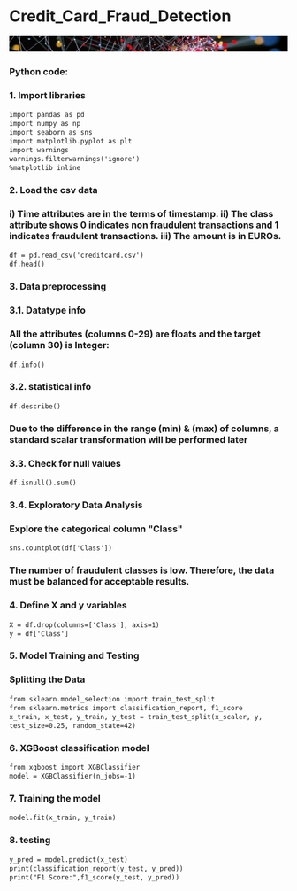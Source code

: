 # Credit_Card_Fraud_Detection

![Banner](docs/assets/images/banner_delgado4.jpg)

### Python code:

### 1. Import libraries
```
import pandas as pd
import numpy as np
import seaborn as sns
import matplotlib.pyplot as plt
import warnings
warnings.filterwarnings('ignore')
%matplotlib inline
```
### 2. Load the csv data
### i) Time attributes are in the terms of timestamp. ii) The class attribute shows 0 indicates non fraudulent transactions and 1 indicates fraudulent transactions. iii) The amount is in EUROs.
```
df = pd.read_csv('creditcard.csv')
df.head()
```
### 3. Data preprocessing
### 3.1. Datatype info
### All the attributes (columns 0-29) are floats and the target (column 30) is Integer:
```
df.info()
```
### 3.2. statistical info
```
df.describe()
```
### Due to the difference in the range (min) & (max) of columns, a standard scalar transformation will be performed later 

### 3.3. Check for null values
```
df.isnull().sum()
```
### 3.4. Exploratory Data Analysis
### Explore the categorical column "Class"
```
sns.countplot(df['Class'])
```
### The number of fraudulent classes is low. Therefore, the data must be balanced for acceptable results.

### 4. Define X and y variables
```
X = df.drop(columns=['Class'], axis=1)
y = df['Class']
```
### 5. Model Training and Testing
### Splitting the Data
```
from sklearn.model_selection import train_test_split
from sklearn.metrics import classification_report, f1_score
x_train, x_test, y_train, y_test = train_test_split(x_scaler, y, test_size=0.25, random_state=42)
```
### 6. XGBoost classification model
```
from xgboost import XGBClassifier
model = XGBClassifier(n_jobs=-1)
```
### 7. Training the model
```
model.fit(x_train, y_train)
```
### 8. testing
```
y_pred = model.predict(x_test)
print(classification_report(y_test, y_pred))
print("F1 Score:",f1_score(y_test, y_pred))
```
